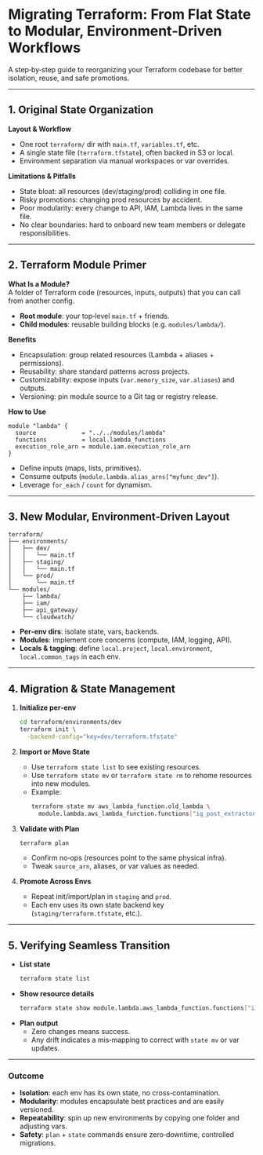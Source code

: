 # Migrating Terraform: From Flat State to Modular, Environment‑Driven Workflows

A step‑by‑step guide to reorganizing your Terraform codebase for better isolation, reuse, and safe promotions.

---

## 1. Original State Organization

**Layout & Workflow**  
- One root `terraform/` dir with `main.tf`, `variables.tf`, etc.  
- A single state file (`terraform.tfstate`), often backed in S3 or local.  
- Environment separation via manual workspaces or var overrides.  

**Limitations & Pitfalls**  
- State bloat: all resources (dev/staging/prod) colliding in one file.  
- Risky promotions: changing prod resources by accident.  
- Poor modularity: every change to API, IAM, Lambda lives in the same file.  
- No clear boundaries: hard to onboard new team members or delegate responsibilities.

---

## 2. Terraform Module Primer

**What Is a Module?**  
A folder of Terraform code (resources, inputs, outputs) that you can call from another config.  
- **Root module**: your top‑level `main.tf` + friends.  
- **Child modules**: reusable building blocks (e.g. `modules/lambda/`).  

**Benefits**  
- Encapsulation: group related resources (Lambda + aliases + permissions).  
- Reusability: share standard patterns across projects.  
- Customizability: expose inputs (`var.memory_size`, `var.aliases`) and outputs.  
- Versioning: pin module source to a Git tag or registry release.

**How to Use**  
```hcl
module "lambda" {
  source             = "../../modules/lambda"
  functions          = local.lambda_functions
  execution_role_arn = module.iam.execution_role_arn
}
```
- Define inputs (maps, lists, primitives).  
- Consume outputs (`module.lambda.alias_arns["myfunc_dev"]`).  
- Leverage `for_each` / `count` for dynamism.

---

## 3. New Modular, Environment‑Driven Layout

```text
terraform/
├── environments/
│   ├── dev/
│   │   └── main.tf
│   ├── staging/
│   │   └── main.tf
│   └── prod/
│       └── main.tf
└── modules/
    ├── lambda/
    ├── iam/
    ├── api_gateway/
    └── cloudwatch/
```

- **Per‑env dirs**: isolate state, vars, backends.  
- **Modules**: implement core concerns (compute, IAM, logging, API).  
- **Locals & tagging**: define `local.project`, `local.environment`, `local.common_tags` in each env.  

---

## 4. Migration & State Management

1. **Initialize per‑env**  
   ```bash
   cd terraform/environments/dev
   terraform init \
     -backend-config="key=dev/terraform.tfstate"
   ```
2. **Import or Move State**  
   - Use `terraform state list` to see existing resources.  
   - Use `terraform state mv` or `terraform state rm` to rehome resources into new modules.  
   - Example:
     ```bash
     terraform state mv aws_lambda_function.old_lambda \
       module.lambda.aws_lambda_function.functions["ig_post_extractor"]
     ```
3. **Validate with Plan**  
   ```bash
   terraform plan
   ```
   - Confirm no‑ops (resources point to the same physical infra).  
   - Tweak `source_arn`, aliases, or var values as needed.

4. **Promote Across Envs**  
   - Repeat init/import/plan in `staging` and `prod`.  
   - Each env uses its own state backend key (`staging/terraform.tfstate`, etc.).

---

## 5. Verifying Seamless Transition

- **List state**  
  ```bash
  terraform state list
  ```
- **Show resource details**  
  ```bash
  terraform state show module.lambda.aws_lambda_function.functions["ig_post_extractor"]
  ```
- **Plan output**  
  - Zero changes means success.  
  - Any drift indicates a mis‑mapping to correct with `state mv` or var updates.

---

### Outcome

- **Isolation**: each env has its own state, no cross‑contamination.  
- **Modularity**: modules encapsulate best practices and are easily versioned.  
- **Repeatability**: spin up new environments by copying one folder and adjusting vars.  
- **Safety**: `plan` + `state` commands ensure zero‑downtime, controlled migrations.
